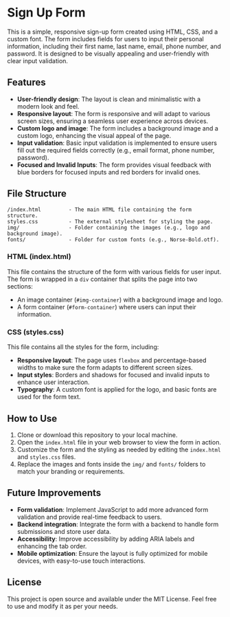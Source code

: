 # Sign Up Form

This is a simple, responsive sign-up form created using HTML, CSS, and a custom font. The form includes fields for users to input their personal information, including their first name, last name, email, phone number, and password. It is designed to be visually appealing and user-friendly with clear input validation.

## Features
- **User-friendly design**: The layout is clean and minimalistic with a modern look and feel.
- **Responsive layout**: The form is responsive and will adapt to various screen sizes, ensuring a seamless user experience across devices.
- **Custom logo and image**: The form includes a background image and a custom logo, enhancing the visual appeal of the page.
- **Input validation**: Basic input validation is implemented to ensure users fill out the required fields correctly (e.g., email format, phone number, password).
- **Focused and Invalid Inputs**: The form provides visual feedback with blue borders for focused inputs and red borders for invalid ones.

## File Structure

```
/index.html         - The main HTML file containing the form structure.
styles.css          - The external stylesheet for styling the page.
img/                - Folder containing the images (e.g., logo and background image).
fonts/              - Folder for custom fonts (e.g., Norse-Bold.otf).
```

### HTML (index.html)
This file contains the structure of the form with various fields for user input. The form is wrapped in a `div` container that splits the page into two sections:
- An image container (`#img-container`) with a background image and logo.
- A form container (`#form-container`) where users can input their information.

### CSS (styles.css)
This file contains all the styles for the form, including:
- **Responsive layout**: The page uses `flexbox` and percentage-based widths to make sure the form adapts to different screen sizes.
- **Input styles**: Borders and shadows for focused and invalid inputs to enhance user interaction.
- **Typography**: A custom font is applied for the logo, and basic fonts are used for the form text.

## How to Use
1. Clone or download this repository to your local machine.
2. Open the `index.html` file in your web browser to view the form in action.
3. Customize the form and the styling as needed by editing the `index.html` and `styles.css` files.
4. Replace the images and fonts inside the `img/` and `fonts/` folders to match your branding or requirements.

## Future Improvements
- **Form validation**: Implement JavaScript to add more advanced form validation and provide real-time feedback to users.
- **Backend integration**: Integrate the form with a backend to handle form submissions and store user data.
- **Accessibility**: Improve accessibility by adding ARIA labels and enhancing the tab order.
- **Mobile optimization**: Ensure the layout is fully optimized for mobile devices, with easy-to-use touch interactions.

## License
This project is open source and available under the MIT License. Feel free to use and modify it as per your needs.
